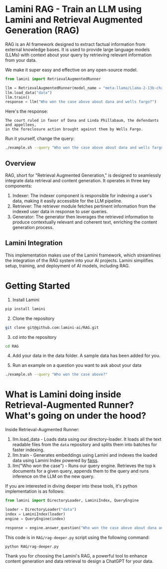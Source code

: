 # Lamini RAG - Train an LLM using Lamini and Retrieval Augmented Generation (RAG)

RAG is an AI framework designed to extract factual information from external knowledge bases. It is used to provide large language models (LLMs) with context about your query by retrieving relevant information from your data.

We make it super easy and effective on any open-source model.

```python
from lamini import RetrievalAugmentedRunner

llm = RetrievalAugmentedRunner(model_name = "meta-llama/Llama-2-13b-chat-hf")
llm.load_data("data")
llm.train()
response = llm("Who won the case above about dana and wells fargo?")
```

Here's the response:
```
The court ruled in favor of Dana and Linda Phillabaum, the defendants and appellees,
in the foreclosure action brought against them by Wells Fargo.
```

Run it yourself, change the query:
```bash
./example.sh --query "Who won the case above about dana and wells fargo?"
```

## Overview

RAG, short for "Retrieval Augmented Generation," is designed to seamlessly integrate data retrieval and content generation. It operates in three key components:

1. Indexer: The indexer component is responsible for indexing a user's data, making it easily accessible for the LLM pipeline.
2. Retriever: The retriever module fetches pertinent information from the indexed user data in response to user queries.
3. Generator: The generator then leverages the retrieved information to produce contextually relevant and coherent text, enriching the content generation process.

## Lamini Integration

This implementation makes use of the Lamini framework, which streamlines the integration of the RAG system into your AI projects. Lamini simplifies setup, training, and deployment of AI models, including RAG.


# Getting Started
1. Install Lamini
```bash
pip install lamini
```

2. Clone the repository
```bash
git clone git@github.com:lamini-ai/RAG.git
```

3. cd into the repository
```bash
cd RAG
```
4. Add your data in the data folder. A sample data has been added for you.

5. Run an example on a question you want to ask about your data

```bash
./example.sh --query "Who won the case above?"
```

# What is Lamini doing inside Retrieval-Augmented Runner? What's going on under the hood?

Inside Retrieval-Augmented Runner:
1. llm.load_data - Loads data using our directory-loader. It loads all the text readable files from the `data` repository and splits them into batches for faster indexing.
2. llm.train - Generates embeddings using Lamini and indexes the loaded data using Lamini Index powered by [faiss](https://faiss.ai). 
3. llm("Who won the case") - Runs our query engine. Retrieves the top k documents for a given query, appends them to the query and runs inference on the LLM on the new query.

If you are interested in diving deeper into these tools, it's python implementation is as follows:

```python
from lamini import DirectoryLoader, LaminiIndex, QueryEngine

loader = DirectoryLoader("data")
index = LaminiIndex(loader)
engine = QueryEngine(index)

response = engine.answer_question("Who won the case above about dana and wells fargo?")

```
This code is in `RAG/rag-deeper.py` script using the following command:

```bash
python RAG/rag-deeper.py
```

Thank you for choosing the Lamini's RAG, a powerful tool to enhance content generation and data retrieval to design a ChatGPT for your data.
